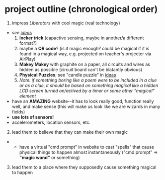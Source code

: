 project outline (chronological order)
===============================

1. impress *Liberators* with cool magic (real technology)
  * _see [ideas](https://github.com/bobbybee/umbrarum/blob/master/ideas/clue-formats.md#irl)_
    1. **locker trick** (capactive sensing, maybe in another/a different format?)
    2. maybe a **QR code**? (is it magic enough? could be magical if it is found in a magical way, e.g. projected on teacher's projecter via AirPlay)
    3. **Makey Makey** with graphite on a paper, all circuits and wires as hidden as possible (circuit board can't be blatantly obvious)
    4. **Physical Puzzles**; see "candle puzzle" in [ideas](https://github.com/bobbybee/umbrarum/blob/master/ideas/clue-formats.md#irl)
    4. _Note: if something boring like a poem were to be included in a clue or as a clue, it should be based on something magical like a hidden LCD screen turned on/actived by a timer or some other "magical" element_
  * have an **AMAZING** website--it has to look really good, function really well, and make sense (this will make us look like we are wizards in many fields)
  * **use lots of sensors!**
   * accelerometers, location sensors, etc.
2. lead them to believe that they can make their own magic
  * * have a virtual "cmd prompt" in website to cast "spells" that cause physical things to happen almost instantaneously ("cmd prompt" => **"magic wand"** or something)
3. lead them to a place where they supposedly cause something magical to happen
